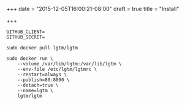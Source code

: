 +++
date = "2015-12-05T16:00:21-08:00"
draft = true
title = "Install"

+++

```
GITHUB_CLIENT=
GITHUB_SECRET=
```

```
sudo docker pull lgtm/lgtm
```


```
sudo docker run \
	--volume /var/lib/lgtm:/var/lib/lgtm \
	--env-file /etc/lgtm/lgtmrc \
	--restart=always \
	--publish=80:8000 \
	--detach=true \
	--name=lgtm \
	lgtm/lgtm
```
